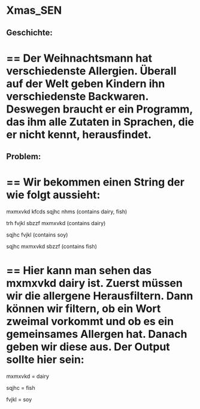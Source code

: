 # Xmas_SEN

## Geschichte:
==
Der Weihnachtsmann hat verschiedenste Allergien. Überall auf der Welt geben Kindern ihn verschiedenste Backwaren.
Deswegen braucht er ein Programm, das ihm alle Zutaten in Sprachen, die er nicht kennt, herausfindet.
==


## Problem:
==
Wir bekommen einen String der wie folgt aussieht:
==


mxmxvkd kfcds sqjhc nhms (contains dairy, fish)

trh fvjkl sbzzf mxmxvkd (contains dairy)

sqjhc fvjkl (contains soy)

sqjhc mxmxvkd sbzzf (contains fish)



==
Hier kann man sehen das mxmxvkd dairy ist.
Zuerst müssen wir die allergene Herausfiltern. Dann können wir filtern, ob ein Wort zweimal vorkommt und ob es ein gemeinsames Allergen hat.
Danach geben wir diese aus.
Der Output sollte hier sein:
==

mxmxvkd = dairy

sqjhc = fish

fvjkl = soy

